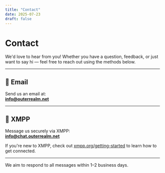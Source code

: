 ```yaml
---
title: "Contact"
date: 2025-07-23
draft: false
---
```


# Contact

We'd love to hear from you! Whether you have a question, feedback, or just want to say hi — feel free to reach out using the methods below.

---

## 📧 Email  
Send us an email at:  
**[info@outerrealm.net](mailto:info@outerrealm.net)**

---

## 💬 XMPP  
Message us securely via XMPP:  
**info@chat.outerrealm.net**

If you're new to XMPP, check out [xmpp.org/getting-started](https://xmpp.org/getting-started) to learn how to get connected.

---


We aim to respond to all messages within 1–2 business days.

